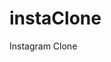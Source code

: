 # instaClone
Instagram Clone

<!--One Paragraph of project description goes here

 https://gist.github.com/PurpleBooth/109311bb0361f32d87a2#file-readme-template-md


***Getting Started///////////////////////////
////////////////////////////////////////////////


These instructions will get you a copy of the project up and running on your local machine for development and testing purposes. See deployment for notes on how to deploy the project on a live system.

Prerequisites/////////////////////

What things you need to install the software and how to install them

const express = require('express');
const app = express();
const bodyParser = require('body-parser');
const expressValidator = require('express-validator');
const passport = require('passport');
const LocalStrategy = require('passport-local').Strategy;
const path = require('path');
const cookieParser = require('cookie-parser');
const session = require('express-session');
const bcrypt = require('bcryptjs');
const indexController = require('./controllers/indexController');
const flash = require('connect-flash');
const multer = require('multer');


Installing///////////////////////

A step by step series of examples that tell you have to get a development env running

Say what the step will be

Give the example

And repeat

until finished

End with an example of getting some data out of the system or using it for a little demo


*** Running the tests////////////////////////////
/////////////////////////////////////////////////


Explain how to run the automated tests for this system


Break down into end to end tests/////////////////


Explain what these tests test and why

Give an example

And coding style tests///////////////////////


Explain what these tests test and why

Give an example


*** Deployment ///////////////////////////////
///////////////////////////////////////////////


Add additional notes about how to deploy this on a live system


*** Built With///////////////////////////////
////////////////////////////////////////////


  > Dropwizard - The web framework used
  > Maven - Dependency Management
  > ROME - Used to generate RSS Feeds


*** Contributing ////////////////////////////////
//////////////////////////////////////////////////


Please read CONTRIBUTING.md for details on our code of conduct, and the process for submitting pull requests to us.


*** Versioning////////////////////////////////
///////////////////////////////////////////////


We use SemVer for versioning. For the versions available, see the tags on this repository.


*** Authors /////////////////////////////////////
///////////////////////////////////////////////


  > Billie Thompson - Initial work - PurpleBooth

See also the list of contributors who participated in this project.


*** License//////////////////////////////////////
///////////////////////////////////////////////


This project is licensed under the MIT License - see the LICENSE.md file for details


*** Acknowledgments//////////////////////////////////
/////////////////////////////////////////////////////


  > Hat tip to anyone who's code was used
  > Inspiration
  > etc  -->
